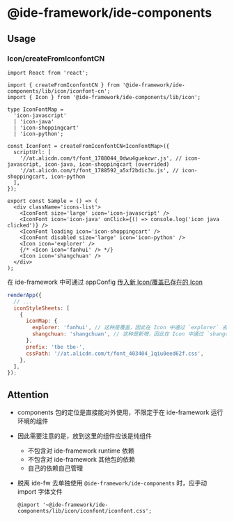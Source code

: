 # @ide-framework/ide-components

## Usage

### Icon/createFromIconfontCN
```tsx
import React from 'react';

import { createFromIconfontCN } from '@ide-framework/ide-components/lib/icon/iconfont-cn';
import { Icon } from '@ide-framework/ide-components/lib/icon';

type IconFontMap =
  'icon-javascript'
  | 'icon-java'
  | 'icon-shoppingcart'
  | 'icon-python';

const IconFont = createFromIconfontCN<IconFontMap>({
  scriptUrl: [
    '//at.alicdn.com/t/font_1788044_0dwu4guekcwr.js', // icon-javascript, icon-java, icon-shoppingcart (overrided)
    '//at.alicdn.com/t/font_1788592_a5xf2bdic3u.js', // icon-shoppingcart, icon-python
  ],
});

export const Sample = () => (
  <div className='icons-list'>
    <IconFont size='large' icon='icon-javascript' />
    <IconFont icon='icon-java' onClick={() => console.log('icon java clicked')} />
    <IconFont loading icon='icon-shoppingcart' />
    <IconFont disabled size='large' icon='icon-python' />
    <Icon icon='explorer' />
    {/* <Icon icon='fanhui' /> */}
    <Icon icon='shangchuan' />
  </div>
);
```

在 ide-framework 中可通过 appConfig [传入新 Icon/覆盖已存在的 Icon](https://yuque.antfin-inc.com/ide-framework/lsxfi3/mddcy3#m727J)
```js
renderApp({
  // ...
  iconStyleSheets: [
    {
      iconMap: {
        explorer: 'fanhui', // 这种是覆盖，因此在 Icon 中通过 `explorer` 去取
        shangchuan: 'shangchuan', // 这种是新增，因此在 Icon 中通过 `shangchuan` 去取
      },
      prefix: 'tbe tbe-',
      cssPath: '//at.alicdn.com/t/font_403404_1qiu0eed62f.css',
    },
  ],
});
```

## Attention
* components 包的定位是直接能对外使用，不限定于在 ide-framework 运行环境的组件
* 因此需要注意的是，放到这里的组件应该是纯组件
  * 不包含对 ide-framework runtime 依赖
  * 不包含对 ide-framework 其他包的依赖
  * 自己的依赖自己管理
* 脱离 ide-fw 去单独使用 `@ide-framework/ide-components` 时，应手动 import 字体文件

  ```less
  @import '~@ide-framework/ide-components/lib/icon/iconfont/iconfont.css';
  ```
